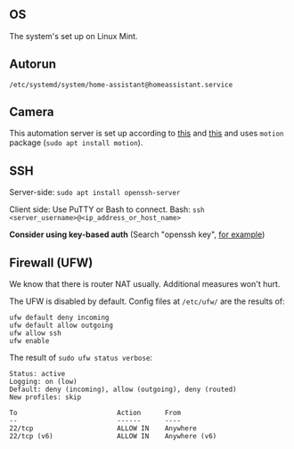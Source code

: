 ## OS
The system's set up on Linux Mint.

## Autorun
`/etc/systemd/system/home-assistant@homeassistant.service`

## Camera
This automation server is set up according to [this](https://www.home-assistant.io/blog/2016/06/23/usb-webcams-and-home-assistant/) and [this](https://www.home-assistant.io/components/camera/) and uses `motion` package (`sudo apt install motion`).

## SSH
Server-side: `sudo apt install openssh-server`

Client side: Use PuTTY or Bash to connect. Bash: `ssh <server_username>@<ip_address_or_host_name>`

**Consider using key-based auth** (Search "openssh key", [for example](https://www.digitalocean.com/docs/droplets/how-to/add-ssh-keys/create-with-openssh/))

## Firewall (UFW)
We know that there is router NAT usually. Additional measures won't hurt.

The UFW is disabled by default. Config files at `/etc/ufw/` are the results of:

```
ufw default deny incoming
ufw default allow outgoing
ufw allow ssh
ufw enable
```

The result of `sudo ufw status verbose`:
```
Status: active
Logging: on (low)
Default: deny (incoming), allow (outgoing), deny (routed)
New profiles: skip

To                         Action      From
--                         ------      ----
22/tcp                     ALLOW IN    Anywhere
22/tcp (v6)                ALLOW IN    Anywhere (v6)
```
